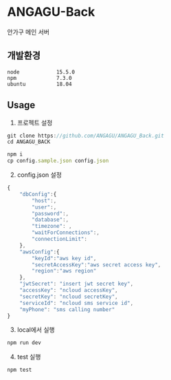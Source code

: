 # ANGAGU-Back
안가구 메인 서버
## 개발환경

```
node            15.5.0
npm             7.3.0
ubuntu          18.04
```

## Usage

1. 프로젝트 설정

```jsx
git clone https://github.com/ANGAGU/ANGAGU_Back.git
cd ANGAGU_BACK

npm i
cp config.sample.json config.json
```

2. config.json 설정

```jsx
{
    "dbConfig":{
        "host":,
        "user":,
        "password":,
        "database":,
        "timezone": ,
        "waitForConnections":,
        "connectionLimit":
    },
    "awsConfig":{
        "keyId":"aws key id",
        "secretAccessKey":"aws secret access key",
        "region":"aws region"
    },
    "jwtSecret": "insert jwt secret key",
    "accessKey": "ncloud accessKey",
    "secretKey": "ncloud secretKey",
    "serviceId": "ncloud sms service id",
    "myPhone": "sms calling number"
}
```

3. local에서 실행

```jsx
npm run dev
```

4. test 실행

```jsx
npm test
```

